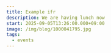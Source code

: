 ```yaml
---
title: Example ifr
description: We are having lunch now
start: 2025-09-05T13:26:00.000+09:00
image: /img/blog/1000041795.jpg
tags:
  - events
---
```


